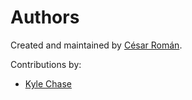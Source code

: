 # Authors

Created and maintained by [César Román](mailto:cesar@thecesrom.dev).

Contributions by:
- [Kyle Chase](https://forum.inductiveautomation.com/t/navigating-windows-using-relative-paths/18066/4)
